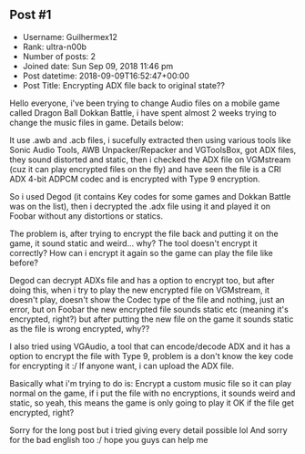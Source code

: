 ## Post #1
- Username: Guilhermex12
- Rank: ultra-n00b
- Number of posts: 2
- Joined date: Sun Sep 09, 2018 11:46 pm
- Post datetime: 2018-09-09T16:52:47+00:00
- Post Title: Encrypting ADX file back to original state??

Hello everyone, i've been trying to change Audio files on a mobile game called Dragon Ball Dokkan Battle, i have spent almost 2 weeks trying to change the music files in game. Details below:

It use .awb and .acb files, i sucefully extracted then using various tools like Sonic Audio Tools, AWB Unpacker/Repacker and VGToolsBox, got ADX files, they sound distorted and static, then i checked the ADX file on VGMstream (cuz it can play encrypted files on the fly) and have seen the file is a CRI ADX 4-bit ADPCM codec and is encrypted with Type 9 encryption.

So i used Degod (it contains Key codes for some games and Dokkan Battle was on the list), then i decrypted the .adx file using it and played it on Foobar without any distortions or statics.

The problem is, after trying to encrypt the file back and putting it on the game, it sound static and weird... why? The tool doesn't encrypt it correctly? How can i encrypt it again so the game can play the file like before?

Degod can decrypt ADXs file and has a option to encrypt too, but after doing this, when i try to play the new encrypted file on VGMstream, it doesn't play, doesn't show the Codec type of the file and nothing, just an error, but on Foobar the new encrypted file sounds static etc (meaning it's encrypted, right?) but after putting the new file on the game it sounds static as the file is wrong encrypted, why??

I also tried using VGAudio, a tool that can encode/decode ADX and it has a option to encrypt the file with Type 9, problem is a don't know the key code for encrypting it :/
If anyone want, i can upload the ADX file.

Basically what i'm trying to do is: Encrypt a custom music file so it can play normal on the game, if i put the file with no encryptions, it sounds weird and static, so yeah, this means the game is only going to play it OK if the file get encrypted, right?


Sorry for the long post but i tried giving every detail possible lol
And sorry for the bad english too :/ hope you guys can help me
